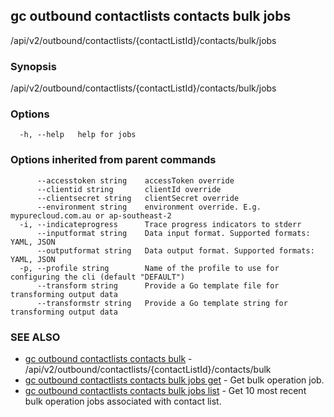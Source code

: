 ## gc outbound contactlists contacts bulk jobs

/api/v2/outbound/contactlists/{contactListId}/contacts/bulk/jobs

### Synopsis

/api/v2/outbound/contactlists/{contactListId}/contacts/bulk/jobs

### Options

```
  -h, --help   help for jobs
```

### Options inherited from parent commands

```
      --accesstoken string    accessToken override
      --clientid string       clientId override
      --clientsecret string   clientSecret override
      --environment string    environment override. E.g. mypurecloud.com.au or ap-southeast-2
  -i, --indicateprogress      Trace progress indicators to stderr
      --inputformat string    Data input format. Supported formats: YAML, JSON
      --outputformat string   Data output format. Supported formats: YAML, JSON
  -p, --profile string        Name of the profile to use for configuring the cli (default "DEFAULT")
      --transform string      Provide a Go template file for transforming output data
      --transformstr string   Provide a Go template string for transforming output data
```

### SEE ALSO

* [gc outbound contactlists contacts bulk](gc_outbound_contactlists_contacts_bulk.html)	 - /api/v2/outbound/contactlists/{contactListId}/contacts/bulk
* [gc outbound contactlists contacts bulk jobs get](gc_outbound_contactlists_contacts_bulk_jobs_get.html)	 - Get bulk operation job.
* [gc outbound contactlists contacts bulk jobs list](gc_outbound_contactlists_contacts_bulk_jobs_list.html)	 - Get 10 most recent bulk operation jobs associated with contact list.


